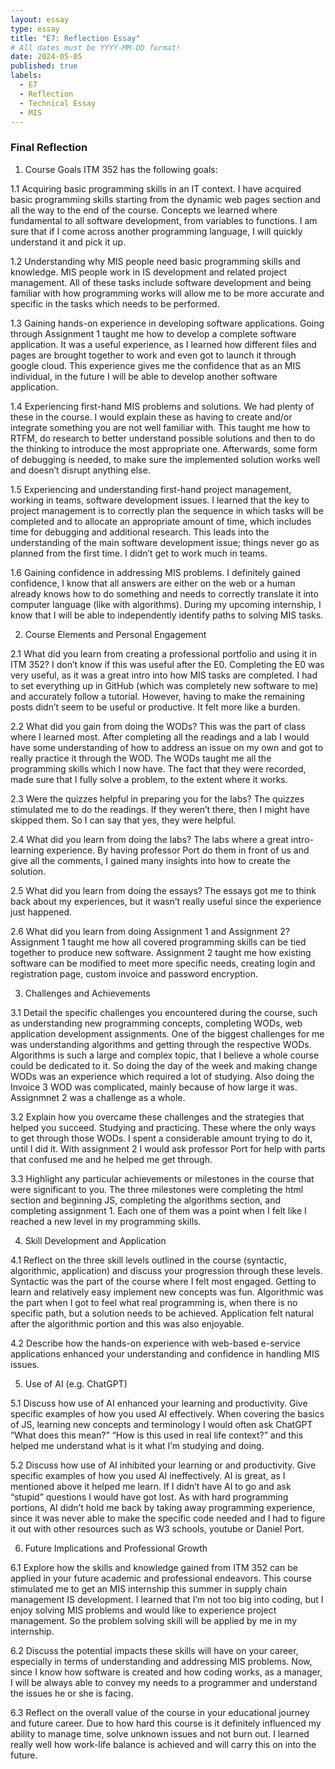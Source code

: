 ```yaml
---
layout: essay
type: essay
title: "E7: Reflection Essay"
# All dates must be YYYY-MM-DD format!
date: 2024-05-05
published: true
labels:
  - E7
  - Reflection
  - Technical Essay
  - MIS 
---
```

### Final Reflection

1. Course Goals ITM 352 has the following goals:

1.1	Acquiring basic programming skills in an IT context. I have acquired basic programming skills starting from the dynamic web pages section and all the way to the end of the course. Concepts we learned where fundamental to all software development, from variables to functions. I am sure that if I come across another programming language, I will quickly understand it and pick it up.

1.2	Understanding why MIS people need basic programming skills and knowledge. MIS people work in IS development and related project management. All of these tasks include software development and being familiar with how programming works will allow me to be more accurate and specific in the tasks which needs to be performed.

1.3	Gaining hands-on experience in developing software applications. Going through Assignment 1 taught me how to develop a complete software application. It was a useful experience, as I learned how different files and pages are brought together to work and even got to launch it through google cloud. This experience gives me the confidence that as an MIS individual, in the future I will be able to develop another software application.

1.4	Experiencing first-hand MIS problems and solutions. We had plenty of these in the course. I would explain these as having to create and/or integrate something you are not well familiar with. This taught me how to RTFM, do research to better understand possible solutions and then to do the thinking to introduce the most appropriate one. Afterwards, some form of debugging is needed, to make sure the implemented solution works well and doesn’t disrupt anything else.

1.5	Experiencing and understanding first-hand project management, working in teams, software development issues. I learned that the key to project management is to correctly plan the sequence in which tasks will be completed and to allocate an appropriate amount of time, which includes time for debugging and additional research. This leads into the understanding of the main software development issue; things never go as planned from the first time. I didn’t get to work much in teams.

1.6	Gaining confidence in addressing MIS problems. I definitely gained confidence, I know that all answers are either on the web or a human already knows how to do something and needs to correctly translate it into computer language (like with algorithms). During my upcoming internship, I know that I will be able to independently identify paths to solving MIS tasks.


2. Course Elements and Personal Engagement

2.1	What did you learn from creating a professional portfolio and using it in ITM 352? I don’t know if this was useful after the E0. Completing the E0 was very useful, as it was a great intro into how MIS tasks are completed. I had to set everything up in GitHub (which was completely new software to me) and accurately follow a tutorial. However, having to make the remaining posts didn’t seem to be useful or productive. It felt more like a burden.

2.2	What did you gain from doing the WODs?
This was the part of class where I learned most. After completing all the readings and a lab I would have some understanding of how to address an issue on my own and got to really practice it through the WOD. The WODs taught me all the programming skills which I now have. The fact that they were recorded, made sure that I fully solve a problem, to the extent where it works.

2.3	Were the quizzes helpful in preparing you for the labs?
The quizzes stimulated me to do the readings. If they weren’t there, then I might have skipped them. So I can say that yes, they were helpful.

2.4	What did you learn from doing the labs?
The labs where a great intro-learning experience. By having professor Port do them in front of us and give all the comments, I gained many insights into how to create the solution. 

2.5	What did you learn from doing the essays?
The essays got me to think back about my experiences, but it wasn’t really useful since the experience just happened.

2.6	What did you learn from doing Assignment 1 and Assignment 2?
Assignment 1 taught me how all covered programming skills can be tied together to produce new software. Assignment 2 taught me how existing software can be modified to meet more specific needs, creating login and registration page, custom invoice and password encryption.


3. Challenges and Achievements

3.1 Detail the specific challenges you encountered during the course, such as understanding new programming concepts, completing WODs, web application development assignments. One of the biggest challenges for me was understanding algorithms and getting through the respective WODs. Algorithms is such a large and complex topic, that I believe a whole course could be dedicated to it. So doing the day of the week and making change WODs was an experience which required a lot of studying. Also doing the Invoice 3 WOD was complicated, mainly because of how large it was. Assignmnet 2 was a challenge as a whole. 

3.2 Explain how you overcame these challenges and the strategies that helped you succeed.
Studying and practicing. These where the only ways to get through those WODs. I spent a considerable amount trying to do it, until I did it. With assignment 2 I would ask professor Port for help with parts that confused me and he helped me get through.

3.3 Highlight any particular achievements or milestones in the course that were significant to you. The three milestones were completing the html section and beginning JS, completing the algorithms section, and completing assignment 1. Each one of them was a point when I felt like I reached a new level in my programming skills.


4. Skill Development and Application

4.1 Reflect on the three skill levels outlined in the course (syntactic, algorithmic, application) and discuss your progression through these levels. Syntactic was the part of the course where I felt most engaged. Getting to learn and relatively easy implement new concepts was fun. Algorithmic was the part when I got to feel what real programming is, when there is no specific path, but a solution needs to be achieved. Application felt natural after the algorithmic portion and this was also enjoyable.

4.2 Describe how the hands-on experience with web-based e-service applications enhanced your understanding and confidence in handling MIS issues.


5. Use of AI (e.g. ChatGPT)

5.1	Discuss how use of AI enhanced your learning and productivity. Give specific examples of how you used AI effectively. When covering the basics of JS, learning new concepts and terminology I would often ask ChatGPT “What does this mean?” “How is this used in real life context?” and this helped me understand what is it what I’m studying and doing.

5.2 Discuss how use of AI inhibited your learning or and productivity. Give specific examples of how you used AI ineffectively. AI is great, as I mentioned above it helped me learn. If I didn’t have AI to go and ask “stupid” questions I would have got lost. As with hard programming portions, AI didn’t hold me back by taking away programming experience, since it was never able to make the specific code needed and I had to figure it out with other resources such as W3 schools, youtube or Daniel Port.


6. Future Implications and Professional Growth

6.1 Explore how the skills and knowledge gained from ITM 352 can be applied in your future academic and professional endeavors. This course stimulated me to get an MIS internship this summer in supply chain management IS development. I learned that I’m not too big into coding, but I enjoy solving MIS problems and would like to experience project management. So the problem solving skill will be applied by me in my internship.

6.2 Discuss the potential impacts these skills will have on your career, especially in terms of understanding and addressing MIS problems. Now, since I know how software is created and how coding works, as a manager, I will be always able to convey my needs to a programmer and understand the issues he or she is facing.

6.3 Reflect on the overall value of the course in your educational journey and future career. Due to how hard this course is it definitely influenced my ability to manage time, solve unknown issues and not burn out. I learned really well how work-life balance is achieved and will carry this on into the future.
